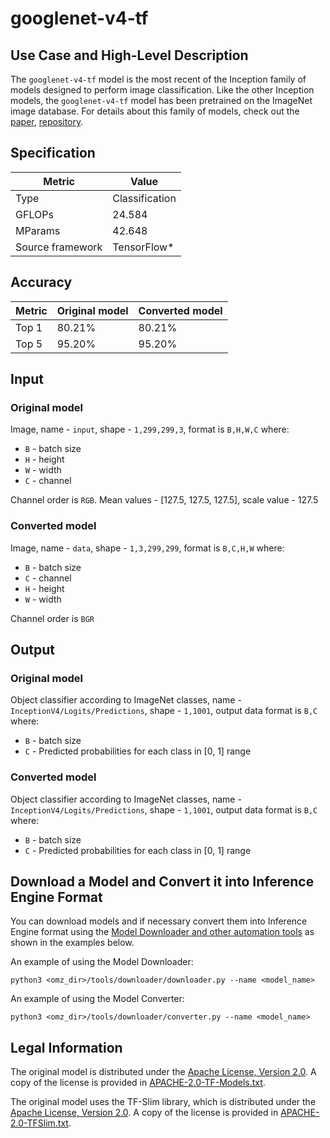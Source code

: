 # googlenet-v4-tf

## Use Case and High-Level Description

The `googlenet-v4-tf` model is the most recent of the Inception family of models designed to perform image classification.
Like the other Inception models, the `googlenet-v4-tf` model has been pretrained on the ImageNet image database.
For details about this family of models, check out the [paper](https://arxiv.org/abs/1602.07261), [repository](https://github.com/tensorflow/models/tree/master/research/slim).

## Specification

| Metric            | Value         |
|-------------------|---------------|
| Type              | Classification|
| GFLOPs            | 24.584        |
| MParams           | 42.648        |
| Source framework  | TensorFlow\*  |

## Accuracy

| Metric | Original model | Converted model |
| ------ | -------------- | --------------- |
| Top 1  | 80.21%          | 80.21%           |
| Top 5  | 95.20%          | 95.20%           |

## Input

### Original model

Image, name - `input`, shape - `1,299,299,3`, format is `B,H,W,C` where:

- `B` - batch size
- `H` - height
- `W` - width
- `C` - channel

Channel order is `RGB`.
Mean values - [127.5, 127.5, 127.5], scale value - 127.5

### Converted model

Image,  name - `data`, shape - `1,3,299,299`, format is `B,C,H,W` where:

- `B` - batch size
- `C` - channel
- `H` - height
- `W` - width

Channel order is `BGR`

## Output

### Original model

Object classifier according to ImageNet classes, name - `InceptionV4/Logits/Predictions`,  shape - `1,1001`, output data format is `B,C` where:

- `B` - batch size
- `C` - Predicted probabilities for each class in  [0, 1] range

### Converted model

Object classifier according to ImageNet classes, name - `InceptionV4/Logits/Predictions`,  shape - `1,1001`, output data format is `B,C` where:

- `B` - batch size
- `C` - Predicted probabilities for each class in  [0, 1] range

## Download a Model and Convert it into Inference Engine Format

You can download models and if necessary convert them into Inference Engine format using the [Model Downloader and other automation tools](../../../tools/downloader/README.md) as shown in the examples below.

An example of using the Model Downloader:
```
python3 <omz_dir>/tools/downloader/downloader.py --name <model_name>
```

An example of using the Model Converter:
```
python3 <omz_dir>/tools/downloader/converter.py --name <model_name>
```

## Legal Information

The original model is distributed under the
[Apache License, Version 2.0](https://github.com/tensorflow/models/blob/master/LICENSE).
A copy of the license is provided in [APACHE-2.0-TF-Models.txt](../licenses/APACHE-2.0-TF-Models.txt).

The original model uses the TF-Slim library, which is distributed under the
[Apache License, Version 2.0](https://github.com/google-research/tf-slim/blob/master/LICENSE).
A copy of the license is provided in [APACHE-2.0-TFSlim.txt](../licenses/APACHE-2.0-TFSlim.txt).
